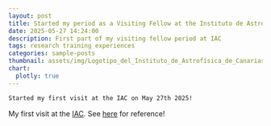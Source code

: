 ```yaml
---
layout: post
title: Started my period as a Visiting Fellow at the Instituto de Astrofísica de Canarias (IAC)!
date: 2025-05-27 14:24:00
description: First part of my visiting fellow period at IAC
tags: research training experiences
categories: sample-posts
thumbnail: assets/img/Logotipo_del_Instituto_de_Astrofísica_de_Canarias.svg
chart:
  plotly: true
---
```




````markdown
Started my first visit at the IAC on May 27th 2025! 
````
My first visit at the [IAC](https://www.iac.es). See [here](https://shorturl.at/0N43C) for reference!
